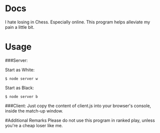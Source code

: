 ﻿# Docs 
I hate losing in Chess. Especially online. This program helps alleviate my pain a little bit.

# Usage
###Server:

Start as White:
```
$ node server w 
```

Start as Black:
```
$ node server b
```

###Client:
Just copy the content of client.js into your browser's console, inside the match-up window.

#Additional Remarks
Please do not use this program in ranked play, unless you're a cheap loser like me.


